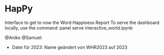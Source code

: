# HapPy
Interface to get to now the Word Happiness Report
To serve the dashboard locally, use the command: panel serve interactive_world.ipynb

@Aniko @Samuel:
- Datei für 2023: Name geändert von WHR2023 auf 2023 


